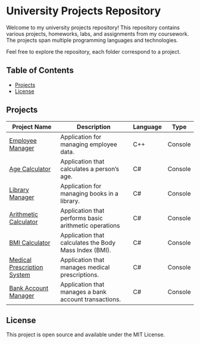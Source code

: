 # University Projects Repository

Welcome to my university projects repository! This repository contains various projects, homeworks, labs, and assignments from my coursework. The projects span multiple programming languages and technologies.

Feel free to explore the repository, each folder correspond to a project.

## Table of Contents

- [Projects](#projects)
- [License](#license)

## Projects

| Project Name                                          | Description                                            | Language | Type    |
| ----------------------------------------------------- | ------------------------------------------------------ | -------- | ------- |
| [Employee Manager](/employee-managment/)              | Application for managing employee data.                | C++      | Console |
| [Age Calculator](/age-calculator/)                    | Application that calculates a person’s age.            | C#       | Console |
| [Library Manager](/library-managment/)                | Application for managing books in a library.           | C#       | Console |
| [Arithmetic Calculator](/arithmetic-calculator/)      | Application that performs basic arithmetic operations  | C#       | Console |
| [BMI Calculator](/bmi-calculator/)                    | Application that calculates the Body Mass Index (BMI). | C#       | Console |
| [Medical Prescription System](/medical-prescription/) | Application that manages medical prescriptions.        | C#       | Console |
| [Bank Account Manager](/bank-account-manager/)        | Application that manages a bank account transactions.  | C#       | Console |

## License

This project is open source and available under the MIT License.
